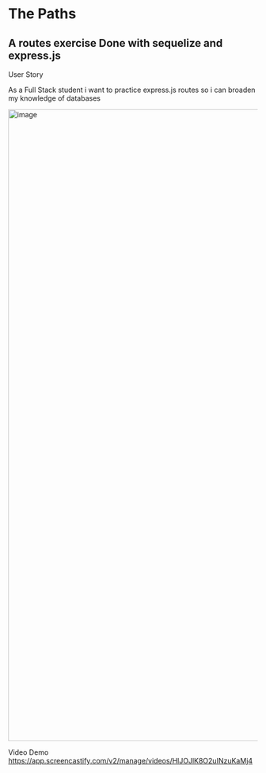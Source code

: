 # The Paths

## A routes exercise Done with sequelize and express.js

User Story

As a Full Stack student i want to practice express.js routes so i can broaden my knowledge of databases

<img width="1275" alt="image" src="https://github.com/CCUE96/The-Paths/assets/159393541/7970760b-7694-4ddb-a956-fabb0ff180c5">

Video Demo
https://app.screencastify.com/v2/manage/videos/HlJOJlK8O2uINzuKaMj4




